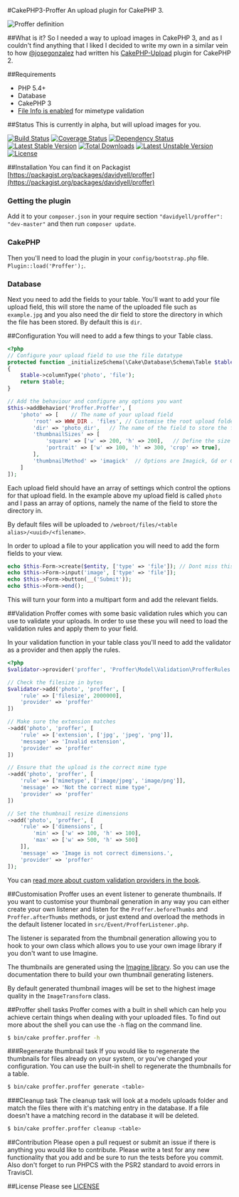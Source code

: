 #CakePHP3-Proffer
An upload plugin for CakePHP 3.

![Proffer definition](http://i.imgur.com/OaAqQ6x.png)

##What is it?
So I needed a way to upload images in CakePHP 3, and as I couldn't find anything that I liked I decided to write my own 
in a similar vein to how [@josegonzalez](https://github.com/josegonzalez) had written his 
[CakePHP-Upload](https://github.com/josegonzalez/cakephp-upload) plugin for CakePHP 2.

##Requirements
* PHP 5.4+
* Database
* CakePHP 3
* [File Info is enabled](http://php.net/manual/en/book.fileinfo.php) for mimetype validation

##Status
This is currently in alpha, but will upload images for you.

[![Build Status](https://travis-ci.org/davidyell/CakePHP3-Proffer.svg?branch=master)](https://travis-ci.org/davidyell/CakePHP3-Proffer)
[![Coverage Status](https://coveralls.io/repos/davidyell/CakePHP3-Proffer/badge.png)](https://coveralls.io/r/davidyell/CakePHP3-Proffer)
[![Dependency Status](https://www.versioneye.com/user/projects/54eee43931e55e12f9000018/badge.svg?style=flat)](https://www.versioneye.com/user/projects/54eee43931e55e12f9000018)
[![Latest Stable Version](https://poser.pugx.org/davidyell/proffer/v/stable.svg)](https://packagist.org/packages/davidyell/proffer) [![Total Downloads](https://poser.pugx.org/davidyell/proffer/downloads.svg)](https://packagist.org/packages/davidyell/proffer) [![Latest Unstable Version](https://poser.pugx.org/davidyell/proffer/v/unstable.svg)](https://packagist.org/packages/davidyell/proffer) [![License](https://poser.pugx.org/davidyell/proffer/license.svg)](https://packagist.org/packages/davidyell/proffer)

##Installation
You can find it on Packagist [https://packagist.org/packages/davidyell/proffer](https://packagist.org/packages/davidyell/proffer)

### Getting the plugin
Add it to your `composer.json` in your require section `"davidyell/proffer": "dev-master"` and then run `composer update`.

### CakePHP
Then you'll need to load the plugin in your `config/bootstrap.php` file. `Plugin::load('Proffer');`.

### Database
Next you need to add the fields to your table. You'll want to add your file upload field, this will store the name of the uploaded file such as `example.jpg` and you also need the dir field to store the directory in which the file has been stored. By default this is `dir`.

##Configuration
You will need to add a few things to your Table class.

```php
<?php
// Configure your upload field to use the file datatype
protected function _initializeSchema(\Cake\Database\Schema\Table $table)
{
    $table->columnType('photo', 'file');
    return $table;
}

// Add the behaviour and configure any options you want
$this->addBehavior('Proffer.Proffer', [
	'photo' => [	// The name of your upload field
		'root' => WWW_DIR . 'files', // Customise the root upload folder here, or omit to use the default
		'dir' => 'photo_dir',	// The name of the field to store the folder
		'thumbnailSizes' => [
			'square' => ['w' => 200, 'h' => 200],	// Define the size and prefix of your thumbnails
			'portrait' => ['w' => 100, 'h' => 300, 'crop' => true],		// Crop will crop the image as well as resize it
		],
		'thumbnailMethod' => 'imagick'	// Options are Imagick, Gd or Gmagick
	]
]);
```

Each upload field should have an array of settings which control the options for that upload field. In the example 
above my upload field is called `photo` and I pass an array of options, namely the name of the field to store the 
directory in.

By default files will be uploaded to `/webroot/files/<table alias>/<uuid>/<filename>`.

In order to upload a file to your application you will need to add the form fields to your view.
```php
echo $this-Form->create($entity, ['type' => 'file']); // Dont miss this out or no files will upload
echo $this->Form->input('image', ['type' => 'file']);
echo $this->Form->button(__('Submit'));
echo $this->Form->end();
```
This will turn your form into a multipart form and add the relevant fields.

##Validation
Proffer comes with some basic validation rules which you can use to validate your uploads. In order to use these you 
will need to load the validation rules and apply them to your field.

In your validation function in your table class you'll need to add the validator as a provider and then apply the rules.

```php
<?php
$validator->provider('proffer', 'Proffer\Model\Validation\ProfferRules');

// Check the filesize in bytes
$validator->add('photo', 'proffer', [
	'rule' => ['filesize', 2000000],
	'provider' => 'proffer'
])

// Make sure the extension matches
->add('photo', 'proffer', [
	'rule' => ['extension', ['jpg', 'jpeg', 'png']],
	'message' => 'Invalid extension',
	'provider' => 'proffer'
])

// Ensure that the upload is the correct mime type
->add('photo', 'proffer', [
	'rule' => ['mimetype', ['image/jpeg', 'image/png']],
	'message' => 'Not the correct mime type',
	'provider' => 'proffer'
])

// Set the thumbnail resize dimensions
->add('photo', 'proffer', [
	'rule' => ['dimensions', [
		'min' => ['w' => 100, 'h' => 100],
		'max' => ['w' => 500, 'h' => 500]
	]],
	'message' => 'Image is not correct dimensions.',
	'provider' => 'proffer'
]);
```

You can [read more about custom validation providers in the book](http://book.cakephp.org/3.0/en/core-libraries/validation.html#adding-validation-providers).

##Customisation
Proffer uses an event listener to generate thumbnails. If you want to customise your thumbnail generation in any way 
you can either create your own listener and listen for the `Proffer.beforeThumbs` and `Proffer.afterThumbs` methods, or
just extend and overload the methods in the default listener located in `src/Event/ProfferListener.php`.

The listener is separated from the thumbnail generation allowing you to hook to your own class which allows you to use
your own image library if you don't want to use Imagine.

The thumbnails are generated using the [Imagine library](http://imagine.readthedocs.org/en/latest/index.html). So you can
use the documentation there to build your own thumbnail generating listeners.

By default generated thumbnail images will be set to the highest image quality in the `ImageTransform` class.

##Proffer shell tasks
Proffer comes with a built in shell which can help you achieve certain things when dealing with your uploaded files. To 
find out more about the shell you can use the `-h` flag on the command line.

```bash
$ bin/cake proffer.proffer -h
```

###Regenerate thumbnail task
If you would like to regenerate the thumbnails for files already on your system, or you've changed your configuration. You
can use the built-in shell to regenerate the thumbnails for a table.

```bash
$ bin/cake proffer.proffer generate <table>
```

###Cleanup task
The cleanup task will look at a models uploads folder and match the files there with it's matching entry in the 
database. If a file doesn't have a matching record in the database it will be deleted.

```bash
$ bin/cake proffer.proffer cleanup <table>
```

##Contribution
Please open a pull request or submit an issue if there is anything you would like to contribute. Please write a test for any new functionality that you add and be sure to run the tests before you commit. Also don't forget to run PHPCS with the PSR2 standard to avoid errors in TravisCI.

##License
Please see [LICENSE](LICENSE)
